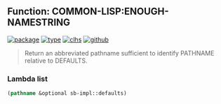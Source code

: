 ## Function: COMMON-LISP:ENOUGH-NAMESTRING
[![package](https://img.shields.io/badge/Package-COMMON--LISP-5f9ea0.svg?style=social&colorA=999999)](../) [![type](https://img.shields.io/badge/Type-Function-5f9ea0.svg?style=social&colorA=999999)](../#function) [![clhs](https://img.shields.io/badge/CLHS-ENOUGH--NAMESTRING-5f9ea0.svg?style=social&colorA=999999)](http://www.lispworks.com/documentation/HyperSpec/Body/f_namest.htm) [![github](https://img.shields.io/badge/GitHub-View_the_source-5f9ea0.svg?style=social&colorA=999999&logo=github)](https://github.com/sbcl/sbcl/blob/master/src/code/target-pathname.lisp/) 

> Return an abbreviated pathname sufficient to identify PATHNAME
> relative to DEFAULTS.

### Lambda list
```cl
(pathname &optional sb-impl::defaults)
```
